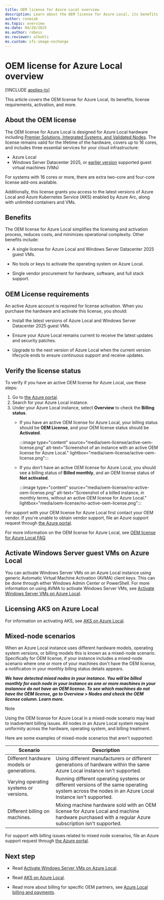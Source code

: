 ```yaml
---
title: OEM license for Azure Local overview
description: Learn about the OEM license for Azure Local, its benefits, license requirements, activation, and more.
author: ronmiab
ms.topic: overview
ms.date: 04/29/2025
ms.author: robess
ms.reviewer: alkohli
ms.custom: sfi-image-nochange
---
```


# OEM license for Azure Local overview

[!INCLUDE [applies-to](./includes/hci-applies-to-23h2.md)]

This article covers the OEM license for Azure Local, its benefits, license requirements, activation, and more.

## About the OEM license

The OEM license for Azure Local is designed for Azure Local hardware including [Premier Solutions, Integrated Systems, and Validated Nodes](https://azurestackhcisolutions.azure.microsoft.com/#/catalog?systemType=PremierSolution). The license remains valid for the lifetime of the hardware, covers up to 16 cores, and includes three essential services for your cloud infrastructure:

- Azure Local
- Windows Server Datacenter 2025, or [earlier version](/windows-server/get-started/automatic-vm-activation?tabs=server2025) supported guest virtual machines (VMs)

For systems with 16 cores or more, there are extra two-core and four-core license add-ons available.

 Additionally, this license grants you access to the latest versions of Azure Local and Azure Kubernetes Service (AKS) enabled by Azure Arc, along with unlimited containers and VMs.

## Benefits

The OEM license for Azure Local simplifies the licensing and activation process, reduces costs, and minimizes operational complexity. Other benefits include:

- A single license for Azure Local and Windows Server Datacenter 2025 guest VMs.

- No tools or keys to activate the operating system on Azure Local.

- Single vendor procurement for hardware, software, and full stack support.

## OEM License requirements

An active Azure account is required for license activation. When you purchase the hardware and activate this license, you should:

- Install the latest versions of Azure Local and Windows Server Datacenter 2025 guest VMs.

- Ensure your Azure Local remains current to receive the latest updates and security patches.

- Upgrade to the next version of Azure Local when the current version lifecycle ends to ensure continuous support and receive updates.

## Verify the license status

To verify if you have an active OEM license for Azure Local, use these steps:

1. Go to [the Azure portal](https://portal.azure.com).
2. Search for your Azure Local instance.
3. Under your Azure Local instance, select **Overview** to check the **Billing status**.
    - If you have an active OEM license for Azure Local, your billing status should be **OEM License**, and your OEM license status should be **Activated**.

        :::image type="content" source="media/oem-license/active-oem-license.png" alt-text="Screenshot of an instance with an active OEM license for Azure Local." lightbox="media/oem-license/active-oem-license.png":::

    - If you don't have an active OEM license for Azure Local, you should see a billing status of **Billed monthly**, and an OEM license status of **Not activated**.

        :::image type="content" source="media/oem-license/no-active-oem-license.png" alt-text="Screenshot of a billed instance, in monthly terms, without an active OEM license for Azure Local." lightbox="media/oem-license/no-active-oem-license.png":::

For support with your OEM license for Azure Local first contact your OEM vendor. If you're unable to obtain vendor support, file an Azure support request through [the Azure portal](https://portal.azure.com/).

For more information on the OEM license for Azure Local, see [OEM license for Azure Local FAQ](./license-billing.yml).

## Activate Windows Server guest VMs on Azure Local

You can activate Windows Server VMs on an Azure Local instance using generic Automatic Virtual Machine Activation (AVMA) client keys. This can be done through either Windows Admin Center or PowerShell. For more information on using AVMA to activate Windows Server VMs, see [Activate Windows Server VMs on Azure Local](manage/vm-activate.md#activate-azure-hybrid-benefit-through-avma).

## Licensing AKS on Azure Local

For information on activating AKS, see [AKS on Azure Local](/azure/aks/hybrid/aks-create-clusters-portal).

## Mixed-node scenarios

When an Azure Local instance uses different hardware models, operating system versions, or billing models this is known as a mixed-node scenario. Specifically for OEM license, if your instance includes a mixed-node scenario where one or more of your machines don't have the OEM license, a notification in your monthly billing status details appears.

***We have detected mixed nodes in your instance. You will be billed monthly for each node in your instance as one or more machines in your instannce do not have an OEM license. To see which machines do not have the OEM license, go to Overview > Nodes and check the OEM license column. Learn more.***

> [!NOTE]
> Using the OEM license for Azure Local in a mixed-node scenario may lead to inadvertent billing issues. All nodes in an Azure Local system require uniformity across the hardware, operating system, and billing treatment.

Here are some examples of mixed-mode scenarios that aren't supported:

| Scenario                                | Description         |
|-----------------------------------------|---------------------|
|Different hardware models or generations. | Using different manufacturers or different generations of hardware within the same Azure Local instance isn't supported.|
|Varying operating systems or versions.    | Running different operating systems or different versions of the same operating system across the nodes in an Azure Local Instance isn't supported.|
|Different billing on machines.        | Mixing machine hardware sold with an OEM license for Azure Local and machine hardware purchased with a regular Azure subscription isn't supported.|

For support with billing issues related to mixed node scenarios, file an Azure support request through [the Azure portal](https://portal.azure.com).

## Next step

- Read [Activate Windows Server VMs on Azure Local](/azure-stack/hci/manage/vm-activate?tabs=azure-portal).

- Read [AKS on Azure Local](/azure/aks/hybrid/aks-create-clusters-portal).

- Read more about billing for specific OEM partners, see [Azure Local billing and payments](./concepts/billing.md).
